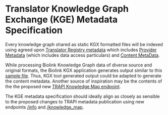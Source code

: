 # Translator Knowledge Graph Exchange (KGE) Metadata Specification

Every knowledge graph shared as static KGX formatted files will be indexed using agreed upon [Translator Registry metadata](https://github.com/NCATSTranslator/TranslatorArchitecture/blob/master/RegistryMetadata.md) which includes [Provider Metadata](https://github.com/NCATSTranslator/TranslatorArchitecture/blob/master/RegistryMetadata.md#provider-metadata) (which includes data access particulars) and [Content MetaData](https://github.com/NCATSTranslator/TranslatorArchitecture/blob/master/RegistryMetadata.md#content-metadata).

While processing Biolink Knowledge Graph data of diverse source and original formats, the Biolink KGX application generates output similar to this
[sample file](./SAMPLE_KGE_METADATA_OUTPUT.md). Thus, KGX tool generated output could be adapted to generate the content metadata.   Another source of
inspiration may be the contents of the the proposed new [TRAPI Knowledge Map endpoint](https://github.com/NCATSTranslator/ReasonerAPI/pull/171/files).

The KGE metadata specification should ideally align as closely as sensible to the proposed changes to TRAPI metadata publication using new endpoints [/info](https://github.com/NCATSTranslator/TranslatorArchitecture/blob/master/RegistryMetadata.md#provider-metadata) and [/knowledge_map](https://github.com/NCATSTranslator/TranslatorArchitecture/blob/master/RegistryMetadata.md#provider-metadata).
